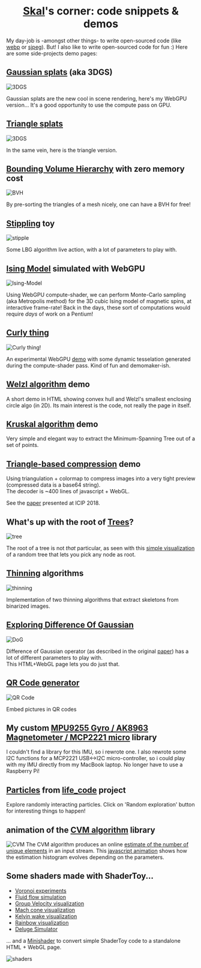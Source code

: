 # <center><a href="./MASSIMINO_Pascal_Resume.pdf">Skal</a>'s corner: code snippets & demos</center>

My day-job is -amongst other things- to write open-sourced code (like [webp](https://github.com/webmproject/libwebp) or
[sjpeg](https://github.com/webmproject/sjpeg)). But! I also like to write
open-sourced code for fun :) Here are some side-projects demo pages:

## [Gaussian splats](https://skal65535.github.io/splats/index.html) (aka 3DGS)

   ![3DGS](https://skal65535.github.io/splats/splats.thumb.webp)

   Gaussian splats are the new cool in scene rendering, here's my WebGPU version...
   It's a good opportunity to use the compute pass on GPU.

## [Triangle splats](https://skal65535.github.io/trisoup/index.html)

   ![3DGS](https://skal65535.github.io/trisoup/trisoup.thumb.webp)

   In the same vein, here is the triangle version.

## [Bounding Volume Hierarchy](https://skal65535.github.io/BVH/index.html) with zero memory cost

   ![BVH](https://skal65535.github.io/BVH/BVH.thumb.webp)

   By pre-sorting the triangles of a mesh nicely, one can have a BVH for free!

## [Stippling](https://skal65535.github.io/stipple/index.html) toy

   ![stipple](https://skal65535.github.io/stipple/stipple.thumb.webp)

   Some LBG algorithm live action, with a lot of parameters to play with.

## [Ising Model](https://skal65535.github.io/ising/index.html) simulated with WebGPU

   ![Ising-Model](https://skal65535.github.io/ising/ising.thumb.webp)

   Using WebGPU compute-shader, we can perform Monte-Carlo sampling (aka Metropolis method)
   for the 3D cubic Ising model of magnetic spins, at interactive frame-rate!
   Back in the days, these sort of computations would require <i>days</i> of work on a Pentium!

## [Curly thing](https://skal65535.github.io/curl/index.html?funky)

   ![Curly thing!](https://skal65535.github.io/curl/curl.thumb.webp)

   An experimental WebGPU [demo](https://skal65535.github.io/curl/index.html?funky) with some
   dynamic tesselation generated during the compute-shader pass. Kind of fun and demomaker-ish.

## [Welzl algorithm](https://skal65535.github.io/convex_hull/index.html) demo

   A short demo in HTML showing convex hull and Welzl's
   smallest enclosing circle algo (in 2D).
   Its main interest is the code, not really the page in itself.

## [Kruskal algorithm](https://skal65535.github.io/network/kruskal.html) demo

   Very simple and elegant way to extract the Minimum-Spanning Tree out
   of a set of points.

## [Triangle-based compression](https://skal65535.github.io/triangle/index.html) demo

   Using triangulation + colormap to compress images into a very tight preview
   (compressed data is a base64 string).<br/>
   The decoder is ~400 lines of javascript + WebGL.

   See the [paper](http://arxiv.org/abs/1809.02257) presented at ICIP 2018.

## What's up with the root of [Trees](https://skal65535.github.io/tree/index.html)?

   ![tree](https://skal65535.github.io/tree/tree.thumb.webp)

   The root of a tree is not *that* particular, as seen with this
   [simple visualization](https://skal65535.github.io/tree/index.html)
   of a random tree that lets you pick any node as root.

## [Thinning](https://skal65535.github.io/thinning/index.html) algorithms

   ![thinning](https://skal65535.github.io/thinning/thinning.thumb.webp)

   Implementation of two thinning algorithms that extract skeletons from binarized images.

## [Exploring Difference Of Gaussian](https://skal65535.github.io/dog/dog.html)

   ![DoG](https://skal65535.github.io/dog/dog.thumb.webp)

   Difference of Gaussian operator
   (as described in the original [paper](https://users.cs.northwestern.edu/~sco590/winnemoeller-cag2012.pdf))
   has a lot of different parameters to play with.<br/>
   This HTML+WebGL page lets you do just that.

## [QR Code generator](https://skal65535.github.io/QR)

   ![QR Code](https://skal65535.github.io/QR/QRCode.thumb.webp)

   Embed pictures in QR codes

## My custom [MPU9255 Gyro / AK8963 Magnetometer / MCP2221 micro](https://github.com/skal65535/sklmpu9255) library

   I couldn't find a library for this IMU, so i rewrote one.
   I also rewrote some I2C functions for a MCP2221 USB<->I2C micro-controller, so i could play
   with my IMU directly from my MacBook laptop. No longer have to use a Raspberry Pi!

## [Particles](https://skal65535.github.io/particle_life/particle_life.html#91651088029) from [life_code](https://github.com/skal65535/life_code) project

   Explore randomly interacting particles. Click on 'Random exploration' button for interesting things to happen!

## animation of the [CVM algorithm](https://skal65535.github.io/CVM) library

   ![CVM](https://skal65535.github.io/CVM/cvm.thumb.webp) The CVM algorithm
   produces an online [estimate of the number of unique elements](https://en.wikipedia.org/wiki/Count-distinct_problem#CVM_Algorithm)
   in an input stream. This [javascript animation](https://skal65535.github.io/CVM) shows how the
   estimation histogram evolves depending on the parameters.

## Some shaders made with ShaderToy...

  * [Voronoi experiments](https://www.shadertoy.com/view/ftByDD)
  * [Fluid flow simulation](https://www.shadertoy.com/view/ft2czK)
  * [Group Velocity visualization](https://www.shadertoy.com/view/stcBDB)
  * [Mach cone visualization](https://www.shadertoy.com/view/slKfWR)
  * [Kelvin wake visualization](https://www.shadertoy.com/view/stGBWh)
  * [Rainbow visualization](https://www.shadertoy.com/view/NlyfRV)
  * [Deluge Simulator](https://www.shadertoy.com/view/slKfWc)

... and a [Minishader](https://skal65535.github.io/minishader/index.html) to
convert simple ShaderToy code to a standalone HTML + WebGL page.

![shaders](https://skal65535.github.io/common/deluge.thumb.webp)
